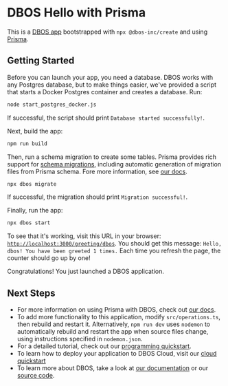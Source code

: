 # DBOS Hello with Prisma

This is a [DBOS app](https://docs.dbos.dev/) bootstrapped with `npx @dbos-inc/create` and using [Prisma](https://docs.dbos.dev/typescript/tutorials/orms/using-prisma).

## Getting Started

Before you can launch your app, you need a database.
DBOS works with any Postgres database, but to make things easier, we've provided a script that starts a Docker Postgres container and creates a database.
Run:

```bash
node start_postgres_docker.js
```

If successful, the script should print `Database started successfully!`.

Next, build the app:

```bash
npm run build
```

Then, run a schema migration to create some tables.
Prisma provides rich support for [schema migrations](https://www.prisma.io/docs/orm/prisma-migrate), including automatic generation of migration files from Prisma schema.
Fore more information, see [our docs](https://docs.dbos.dev/typescript/tutorials/orms/using-prisma).

```bash
npx dbos migrate
```

If successful, the migration should print `Migration successful!`.

Finally, run the app:

```bash
npx dbos start
```

To see that it's working, visit this URL in your browser: [`http://localhost:3000/greeting/dbos`](http://localhost:3000/greeting/dbos).
You should get this message: `Hello, dbos! You have been greeted 1 times.`
Each time you refresh the page, the counter should go up by one!

Congratulations! You just launched a DBOS application.

## Next Steps

- For more information on using Prisma with DBOS, check out [our docs](https://docs.dbos.dev/typescript/tutorials/orms/using-prisma).
- To add more functionality to this application, modify `src/operations.ts`, then rebuild and restart it.  Alternatively, `npm run dev` uses `nodemon` to automatically rebuild and restart the app when source files change, using instructions specified in `nodemon.json`.
- For a detailed tutorial, check out our [programming quickstart](https://docs.dbos.dev/typescript/programming-guide).
- To learn how to deploy your application to DBOS Cloud, visit our [cloud quickstart](https://docs.dbos.dev/quickstart/)
- To learn more about DBOS, take a look at [our documentation](https://docs.dbos.dev/) or our [source code](https://github.com/dbos-inc).
